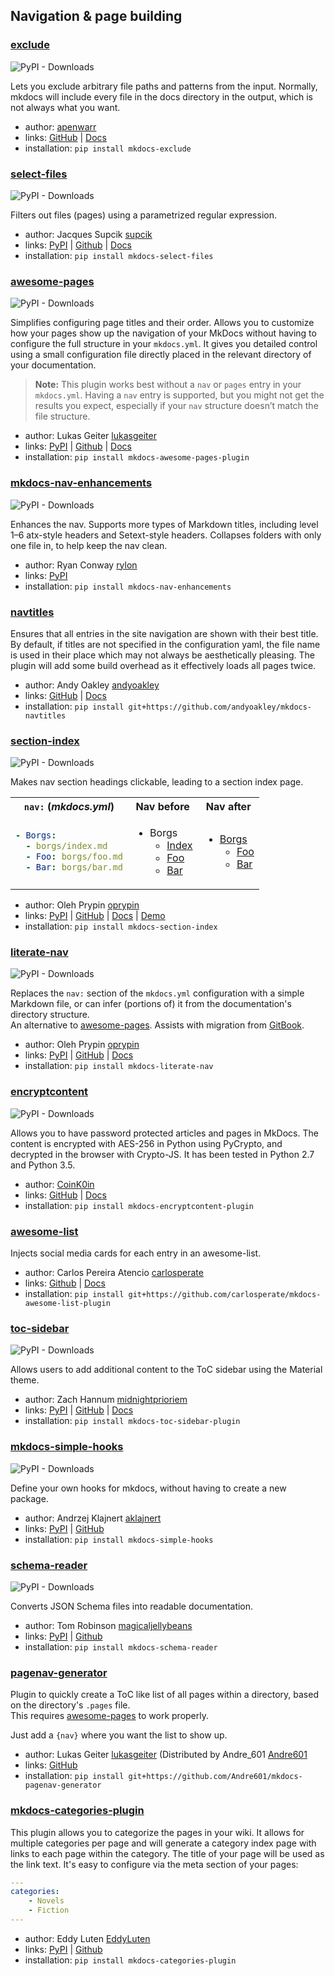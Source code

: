 
## Navigation & page building

### [exclude](https://github.com/apenwarr/mkdocs-exclude)

<img alt="PyPI - Downloads" src="https://img.shields.io/pypi/dm/mkdocs-exclude">

Lets you exclude arbitrary file paths and patterns from the input. Normally, mkdocs will include every file in the docs directory in the output, which is not always what you want.

- author: [apenwarr](https://github.com/apenwarr)
- links: [GitHub](https://github.com/apenwarr/mkdocs-exclude) \| [Docs](https://github.com/apenwarr/mkdocs-exclude/blob/master/README.md)
- installation: `pip install mkdocs-exclude`

### [select-files](https://github.com/supcik/mkdocs-select-files)

<img alt="PyPI - Downloads" src="https://img.shields.io/pypi/dm/mkdocs-select-files">

Filters out files (pages) using a parametrized regular expression.

- author: Jacques Supcik [supcik](https://github.com/supcik)
- links: [PyPI](https://pypi.org/project/mkdocs-select-files/) \| [Github](https://github.com/supcik/mkdocs-select-files) \| [Docs](https://github.com/supcik/mkdocs-select-files/blob/master/README.md)
- installation: `pip install mkdocs-select-files`

### [awesome-pages](https://github.com/lukasgeiter/mkdocs-awesome-pages-plugin)

<img alt="PyPI - Downloads" src="https://img.shields.io/pypi/dm/mkdocs-awesome-pages-plugin">

Simplifies configuring page titles and their order. Allows you to customize how your pages show up the navigation of your MkDocs without having to configure the full structure in your `mkdocs.yml`. It gives you detailed control using a small configuration file directly placed in the relevant directory of your documentation.

> **Note:** This plugin works best without a `nav` or `pages` entry in your `mkdocs.yml`. Having a `nav` entry is supported, but you might not get the results you expect, especially if your `nav` structure doesn’t match the file structure.

- author: Lukas Geiter [lukasgeiter](https://github.com/lukasgeiter)
- links: [PyPI](https://pypi.org/project/mkdocs-awesome-pages-plugin/) \| [Github](https://github.com/lukasgeiter/mkdocs-awesome-pages-plugin) \| [Docs](https://github.com/lukasgeiter/mkdocs-awesome-pages-plugin/blob/master/README.md)
- installation: `pip install mkdocs-awesome-pages-plugin`

### [mkdocs-nav-enhancements](https://pypi.org/project/mkdocs-nav-enhancements/)

<img alt="PyPI - Downloads" src="https://img.shields.io/pypi/dm/mkdocs-nav-enhancements">

Enhances the nav. Supports more types of Markdown titles, including level 1–6 atx-style headers and Setext-style headers. Collapses folders with only one file in, to help keep the nav clean.

- author: Ryan Conway [rylon](https://github.com/rylon/)
- links: [PyPI](https://pypi.org/project/mkdocs-nav-enhancements/)
- installation: `pip install mkdocs-nav-enhancements`

### [navtitles](https://github.com/andyoakley/mkdocs-navtitles)

Ensures that all entries in the site navigation are shown with their best title. By default, if titles are not specified in the configuration yaml, the file name is used in their place which may not always be aesthetically pleasing. The plugin will add some build overhead as it effectively loads all pages twice.

- author: Andy Oakley [andyoakley](https://github.com/andyoakley)
- links: [GitHub](https://github.com/andyoakley/mkdocs-navtitles) \| [Docs](https://github.com/andyoakley/mkdocs-navtitles/blob/master/README.md)
- installation: `pip install git+https://github.com/andyoakley/mkdocs-navtitles`

### [section-index](https://github.com/oprypin/mkdocs-section-index)

<img alt="PyPI - Downloads" src="https://img.shields.io/pypi/dm/mkdocs-section-index">

Makes nav section headings clickable, leading to a section index page.

<table><tr><th><code>nav:</code> (<i>mkdocs.yml</i>)</th><th>Nav before</th><th>Nav after</th></tr><tr><td>

```yaml
- Borgs:
  - borgs/index.md
  - Foo: borgs/foo.md
  - Bar: borgs/bar.md
```

</td><td>

* Borgs
  * [Index](#)
  * [Foo](#)
  * [Bar](#)

</td><td>

* [Borgs](#)
  * [Foo](#)
  * [Bar](#)

</td></tr></table>

- author: Oleh Prypin [oprypin](https://github.com/oprypin)
- links: [PyPI](https://pypi.org/project/mkdocs-section-index/) | [GitHub](https://github.com/oprypin/mkdocs-section-index) | [Docs](https://oprypin.github.io/mkdocs-section-index/) | [Demo](https://oprypin.github.io/crystal-book/syntax_and_semantics/literals/)
- installation: `pip install mkdocs-section-index`

### [literate-nav](https://github.com/oprypin/mkdocs-literate-nav)

<img alt="PyPI - Downloads" src="https://img.shields.io/pypi/dm/mkdocs-literate-nav">

Replaces the `nav:` section of the `mkdocs.yml` configuration with a simple Markdown file, or can infer (portions of) it from the documentation's directory structure.  
An alternative to [awesome-pages](#awesome-pages). Assists with migration from [GitBook](https://github.com/GitbookIO/gitbook).
 
- author: Oleh Prypin [oprypin](https://github.com/oprypin)
- links: [PyPI](https://pypi.org/project/mkdocs-literate-nav/) | [GitHub](https://github.com/oprypin/mkdocs-literate-nav) | [Docs](https://oprypin.github.io/mkdocs-literate-nav/)
- installation: `pip install mkdocs-literate-nav`

### [encryptcontent](https://github.com/CoinK0in/mkdocs-encryptcontent-plugin)

<img alt="PyPI - Downloads" src="https://img.shields.io/pypi/dm/mkdocs-encryptcontent-plugin">

Allows you to have password protected articles and pages in MkDocs. The content is encrypted with AES-256 in Python using PyCrypto, and decrypted in the browser with Crypto-JS. It has been tested in Python 2.7 and Python 3.5.

- author: [CoinK0in](https://github.com/CoinK0in)
- links: [GitHub](https://github.com/CoinK0in/mkdocs-encryptcontent-plugin) \| [Docs](https://github.com/CoinK0in/mkdocs-encryptcontent-plugin/blob/master/README.md)
- installation: `pip install mkdocs-encryptcontent-plugin`

### [awesome-list](https://github.com/carlosperate/mkdocs-awesome-list-plugin)

Injects social media cards for each entry in an awesome-list.

- author: Carlos Pereira Atencio [carlosperate](https://github.com/carlosperate)
- links: [Github](https://github.com/carlosperate/mkdocs-awesome-list-plugin) \| [Docs](https://github.com/carlosperate/mkdocs-awesome-list-plugin/blob/master/README.md)
- installation: `pip install git+https://github.com/carlosperate/mkdocs-awesome-list-plugin`

### [toc-sidebar](https://pypi.org/project/mkdocs-toc-sidebar-plugin/)

<img alt="PyPI - Downloads" src="https://img.shields.io/pypi/dm/mkdocs-toc-sidebar-plugin">

Allows users to add additional content to the ToC sidebar using the Material theme.

- author: Zach Hannum [midnightprioriem](https://github.com/midnightprioriem)
- links: [PyPI](https://pypi.org/project/mkdocs-toc-sidebar-plugin/) | [GitHub](https://github.com/midnightprioriem/mkdocs-toc-sidebar-plugin) | [Docs](https://github.com/midnightprioriem/mkdocs-toc-sidebar-plugin/blob/master/README.md)
- installation: `pip install mkdocs-toc-sidebar-plugin`

### [mkdocs-simple-hooks](https://pypi.org/project/mkdocs-simple-hooks/)

<img alt="PyPI - Downloads" src="https://img.shields.io/pypi/dm/mkdocs-simple-hooks">

Define your own hooks for mkdocs, without having to create a new package.

- author: Andrzej Klajnert [aklajnert](https://github.com/aklajnert)
- links: [PyPI](https://pypi.org/project/mkdocs-simple-hooks/) | [GitHub](https://github.com/aklajnert/mkdocs-simple-hooks)
- installation: `pip install mkdocs-simple-hooks`

### [schema-reader](https://pypi.org/project/mkdocs-schema-reader/)

<img alt="PyPI - Downloads" src="https://img.shields.io/pypi/dm/mkdocs-schema-reader">

Converts JSON Schema files into readable documentation.

- author: Tom Robinson [magicaljellybeans](https://github.com/magicaljellybeans)
- links: [PyPI](https://pypi.org/project/mkdocs-schema-reader/) | [Github](https://github.com/magicaljellybeans/mkdocs_schema_reader)
- installation: `pip install mkdocs-schema-reader`

### [pagenav-generator](https://github.com/Andre601/mkdocs-pagenav-generator)

Plugin to quickly create a ToC like list of all pages within a directory, based on the directory's `.pages` file.  
This requires [awesome-pages](#awesome-pages) to work properly.

Just add a `{nav}` where you want the list to show up.

- author: Lukas Geiter [lukasgeiter](https://github.com/lukasgeiter) (Distributed by Andre_601 [Andre601](https://github.com/Andre601)
- links: [GitHub](https://github.com/Andre601/mkdocs-pagenav-generator)
- installation: `pip install git+https://github.com/Andre601/mkdocs-pagenav-generator`

### [mkdocs-categories-plugin](https://github.com/eddyluten/mkdocs-categories-plugin)

This plugin allows you to categorize the pages in your wiki. It allows for multiple categories per page and will generate a category index page with links to each page within the category. The title of your page will be used as the link text. It's easy to configure via the meta section of your pages:

```yaml
---
categories:
    - Novels
    - Fiction
---
```

- author: Eddy Luten [EddyLuten](https://github.com/EddyLuten)
- links: [PyPI](https://pypi.org/project/mkdocs-categories-plugin/) | [Github](https://github.com/EddyLuten/mkdocs-categories-plugin)
- installation: `pip install mkdocs-categories-plugin`
